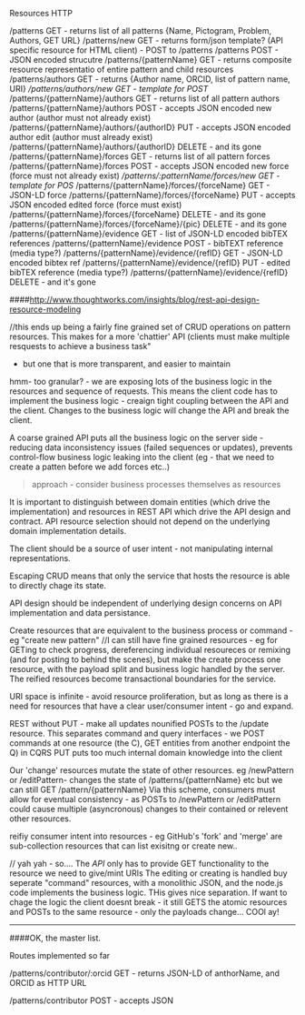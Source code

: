 
Resources											HTTP

/patterns											GET - returns list of all patterns {Name, Pictogram, Problem, Authors, GET URL}
/patterns/new										GET - returns form/json template? (API specific resource for HTML client) - POST to /patterns
/patterns											POST - JSON encoded strucutre 
/patterns/{patternName}								GET - returns composite resource representatio of entire pattern and child resources
/patterns/authors 									GET - returns {Author name, ORCID, list of pattern name, URI}
*/patterns/authors/new								GET - template for POST*
/patterns/{patternName}/authors						GET - returns list of all pattern authors
/patterns/{patternName}/authors						POST - accepts JSON encoded new author (author must not already exist)
/patterns/{patternName}/authors/{authorID}			PUT - accepts JSON encoded author edit (author must already exist)
/patterns/{patternName}/authors/{authorID}			DELETE - and its gone
/patterns/{patternName}/forces						GET - returns list of all pattern forces
/patterns/{patternName}/forces						POST - accepts JSON encoded new force (force must not already exist)
*/patterns/:patternName/forces/new					GET - template for POS*
/patterns/{patternName}/forces/{forceName}   		GET - JSON-LD force
/patterns/{patternName}/forces/{forceName}   		PUT - accepts JSON encoded edited force (force must exist)
/patterns/{patternName}/forces/{forceName}   		DELETE - and its gone  
/patterns/{patternName}/forces/{forceName}/{pic}   	DELETE - and its gone  
/patterns/{patternName}/evidence					GET - list of JSON-LD encoded bibTEX references
/patterns/{patternName}/evidence					POST - bibTEXT reference (media type?)
/patterns/{patternName}/evidence/{refID}			GET - JSON-LD encoded bibtex ref
/patterns/{patternName}/evidence/{refID}			PUT - edited bibTEX reference (media type?)
/patterns/{patternName}/evidence/{refID}			DELETE - and it's gone


####http://www.thoughtworks.com/insights/blog/rest-api-design-resource-modeling

//this ends up being a fairly fine grained set of CRUD operations on pattern resources.
This makes for a more 'chattier' API (clients must make multiple resquests to achieve a business task" 
- but one that is more transparent, and easier to maintain

hmm- too granular? - we are exposing lots of the business logic in the resources and sequence of requests.
This means the client code has to implement the business logic - creaign tight coupling between the API and the client.
Changes to the business logic will change the API and break the client.

A coarse grained API puts all the business logic on the server side - reducing data inconsistency issues (failed sequences or updates), prevents control-flow business logic leaking into the client (eg - that we need to create a patten before we add forces etc..)

> approach - consider business processes themselves as resources

It is important to distinguish between domain entities (which drive the implementation) and resources in REST API which drive the API design and contract.
API resource selection should not depend on the underlying domain implementation details.

The client should be a source of user intent - not manipulating internal representations. 

Escaping CRUD means that only the service that hosts the resource is able to directly chage its state.

API design should be independent of underlying design concerns on API implementation and data persistance.

Create resources that are equivalent to the business process or command - eg "create new pattern"
//I can still have fine grained resources - eg for GETing to check progress, dereferencing individual resoureces or remixing (and for posting to behind the scenes), but make the create process one resource, with the payload split and business logic handled by the server. The reified resources become transactional boundaries for the service.

URI space is infinite - avoid resource proliferation, but as long as there is a need for resources that have a clear user/consumer intent - go and expand.

REST without PUT - make all updates nounified POSTs to the /update resource.
This separates command and query interfaces - we POST commands at one resource (the C), GET entities from another endpoint the Q) in CQRS
PUT puts too much internal domain knowledge into the client


Our 'change' resources mutate the state of other resources.
eg /newPattern or /editPattern- changes the state of /patterns/{patternName} etc
but we can still GET /pattern/{patternName}
Via this scheme, consumers must allow for eventual consistency - as POSTs to /newPattern or /editPattern could cause multiple (asyncronous) changes to their contained or relevent other resources.

reifiy consumer intent into resources - eg GitHub's 'fork' and 'merge' are sub-collection resources that can list exisitng or create new..


//
yah yah - so....
The *API* only has to provide GET functionality to the resource we need to give/mint URIs 
The editing or creating is handled buy seperate "command" resources, with a monolithic JSON, and the node.js code implements the business logic.
THis gives nice separation. If want to chage the logic the client doesnt break - it still GETS the atomic resources and POSTs to the same resource - only the payloads change...
COOl ay!


---------
####OK, the master list.

Routes implemented so far

/patterns/contributor/:orcid 			GET - returns JSON-LD of anthorName, and ORCID as HTTP URL

/patterns/contributor					POST - accepts JSON